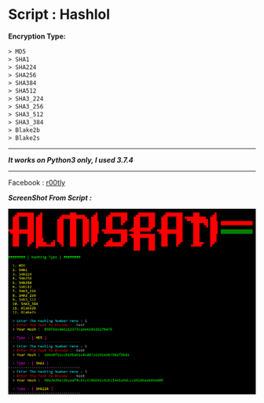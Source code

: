 # Script : Hashlol
**Encryption Type:**

```
> MD5
> SHA1
> SHA224
> SHA256
> SHA384
> SHA512
> SHA3_224
> SHA3_256
> SHA3_512
> SHA3_384
> Blake2b
> Blake2s
```
______________________________________
**_It works on Python3 only, I used 3.7.4_**
______________________________________
Facebook : [r00tly](https://www.facebook.com/r00tly)

**_ScreenShot From Script :_**


![](screenshot/preview.PNG)
